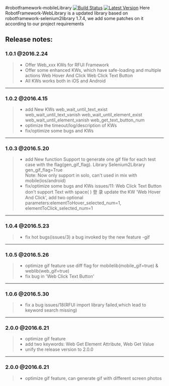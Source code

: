 #robotframework-mobileLibrary
[![Build Status](https://travis-ci.org/Netease-AutoTest/robotframework-weblibrary.svg?branch=master)](https://travis-ci.org/Netease-AutoTest/robotframework-weblibrary)    [![Latest Version](https://img.shields.io/pypi/v/robotframework-weblibrary.svg)](https://pypi.python.org/pypi?%3Aaction=pkg_edit&name=robotframework-weblibrary)
Here RobotFramework-WebLibrary is a updated library based on robotframework-selenium2library 1.7.4, 
we add some patches on it according to our project requirements


**Release notes**:
-----
###  1.0.1 @2016.2.24
> * Offer Web_xxx KWs for RFUI Framework
> * Offer some enhanced KWs, which have safe-loading and multiple actions
    Web Hover And Click   Web Click Text Button
> * All KWs works both in iOS and Android

-----
###  1.0.2 @2016.4.15
> * add New KWs
    web_wait_until_text_exist  web_wait_until_text_vanish web_wait_until_element_exist web_wait_until_element_vanish
    web_get_text_button_num
> * optimize the timeout/log/description of KWs
> * fix/optimize some bugs and KWs

-----
###  1.0.3 @2016.5.20
> * add New function 
    Support to generate one gif file for each test case with the flag(gen_gif_flag). 
    Library           Selenium2Library    gen_gif_flag=True  
    Note: Now only support in solo, can't used in mix with mobile(ios/android)
> * fix/optimize some bugs and KWs
    issues/11:  Web Click Text Button don't support Text with space(&nbsp;) 登&nbsp;录
    update the KW 'Web Hover And Click', add two optional parameters:elementToHover_selected_num=1, elementToClick_selected_num=1

-----
###  1.0.4 @2016.5.23
> * fix hot bugs(issues/3)
    a bug invoked by the new feature -gif

-----
###  1.0.5 @2016.5.26
> * optimize gif feature
    use diff flag for mobilelib(mobile_gif=true) & weblib(web_gif=true)
> * fix bug in 'Web Click Text Button'

-----
###  1.0.6 @2016.5.30
> * fix a bug issues/18(RFUI import library failed,which lead to keyword search missing)

-----
###  2.0.0 @2016.6.21
> * optimize gif feature
> * add two keywords: Web Get Element Attribute, Web Get Value
> * unify the release version to 2.0.0

-----
###  2.0.0 @2016.6.21
> * optimize gif feature, can generate gif with different screen photos
